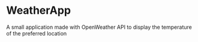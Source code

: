 # WeatherApp
A small application made with OpenWeather API to display the temperature of the preferred location
